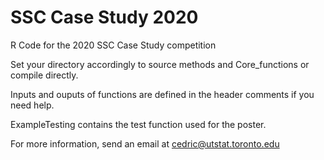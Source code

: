 # SSC Case Study 2020

R Code for the 2020 SSC Case Study competition

Set your directory accordingly to source methods and Core_functions or compile directly.

Inputs and ouputs of functions are defined in the header comments if you need help.

ExampleTesting contains the test function used for the poster.

For more information, send an email at cedric@utstat.toronto.edu

